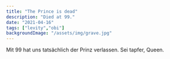 ```yaml
---
title: "The Prince is dead"
description: "Died at 99."
date: "2021-04-16"
tags: ["levity","obi"]
backgroundImage: "/assets/img/grave.jpg"
---
```


Mit 99 hat uns tatsächlich der Prinz verlassen. Sei tapfer, Queen.
